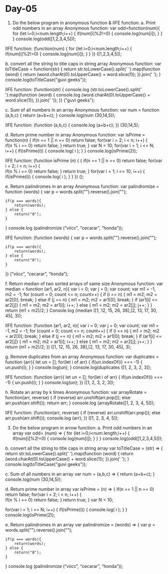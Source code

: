 # Day-05
1. Do the below program in anonymous function & IIFE function:
a. Print odd numbers in an array
Anonymous function:
var odd=function(num){
  for (let i=0;i<num.length;i++) 
  {
    if(num[i]%2!=0)
    {
      console.log(num[i]);
    }
  }
}
console.log(odd([1,2,3,4,5]));

IIFE function:
(function(num) {
  for (let i=0;i<num.length;i++) 
  {
    if(num[i]%2!=0)
    {
      console.log(num[i]);
    }
  }
})
([1,2,3,4,5]);

b. convert all the string to title caps in string array 
Anonymous function:
var   toTitleCase = function(str) {
  return str.toLowerCase().split(' ').map(function (word) {
    return (word.charAt(0).toUpperCase() + word.slice(1));
  }).join(' ');
}
console.log(toTitleCase("guvi geeks"));

IIFE function:
(function(str) {
        console.log (str.toLowerCase().split(' ').map(function (word) {
   console.log (word.charAt(0).toUpperCase() + word.slice(1));
  }).join(' '));
})
("guvi geeks");

c. Sum of all numbers in an array
Anonymous function:
var num = function (a,b,c) {
        return (a+b+c);
}
console.log(num (30,14,5));

IIFE function:
(function (a,b,c) {
console.log (a+b+c);
})
 (30,14,5);

d. Return prime number in array
Anonymous function:
var isPrime = function(n)
{
      if(n == 1 || n == 0) return false;
      for(var i = 2; i < n; i++)
      {    
        if(n % i == 0) return false;
      }
            return true;
}
var N = 10;
   for(var i = 1; i <= N; i++)
  {
        if(isPrime(i)) {
        console.log( i );
      }
}
 console.log(isPrime(2));

IIFE function:
(function isPrime (n)  {
{
      if(n == 1 || n == 0) return false;
      for(var i = 2; i < n; i++)
      {    
        if(n % i == 0) return false;
      }
            return true;
}
  for(var i = 1; i <= 10; i++)
  {
        if(isPrime(i)) {
        console.log( i );
      }
}
})
();

e. Return palindromes in an array 
Anonymous function:
var  palindromize = function (words) {
    var p = words.split("").reverse().join("");

    if(p === words){
        return(words);
    } else {
        return("0");
    }
}
console.log (palindromize (“viicc”, “cecarar”, “honda”));

IIFE function:
(function (words) {
    var p = words.split("").reverse().join("");

    if(p === words){
        return(words);
    } else {
        return("0");
    }
})
 (“viicc”, “cecarar”, “honda”);

f. Return median of two sorted arrays of same size 
Anonymous function:
var median = function (ar1, ar2, n){
    var i = 0; 
    var j = 0;
    var count;
    var m1 = -1, m2 = -1;
    for (count = 0; count <= n; count++)
    {
        if (i == n)
        {
            m1 = m2;
            m2 = ar2[0];
            break;
        }
         else if (j == n)
        {
            m1 = m2;
            m2 = ar1[0];
            break;
        }
        if (ar1[i] <= ar2[j])
        {
            m1 = m2;
            m2 = ar1[i];
            i++;
        }
        else
        {
            m1 = m2;
            m2 = ar2[j];
            j++;
        }
    }
      return (m1 + m2)/2;
}
Console.log (median ([1, 12, 15, 26, 38],[2, 13, 17, 30, 45], 3));

IIFE function:
(function (ar1, ar2, n){
    var i = 0; 
    var j = 0;
    var count;
    var m1 = -1, m2 = -1;
    for (count = 0; count <= n; count++)
    {
        if (i == n)
        {
            m1 = m2;
            m2 = ar2[0];
            break;
        }
         else if (j == n)
        {
            m1 = m2;
            m2 = ar1[0];
            break;
        }
        if (ar1[i] <= ar2[j])
        {
            m1 = m2;
            m2 = ar1[i];
            i++;
        }
        else
        {
            m1 = m2;
            m2 = ar2[j];
            j++;
        }
    }
      return (m1 + m2)/2;
})
([1, 12, 15, 26, 38],[2, 13, 17, 30, 45], 3);

g. Remove duplicates from an array
Anonymous function:
var duplicates = function (arr){
        let un = [];
           for(let i of arr) {
        if(un.indexOf(i) === -1) {
            un.push(i);
        }
    }
    console.log(un);
}
console.log(duplicates ([1, 2, 3, 2, 3]);

IIFE function:
(function (arr){
        let un = [];
           for(let i of arr) {
        if(un.indexOf(i) === -1) {
            un.push(i);
        }
    }
    console.log(un);
})
([1, 2, 3, 2, 3]);

h. Rotate an array by k times
Anonymous function:
var arrayRotate = function(arr, reverse) {
  if (reverse) arr.unshift(arr.pop());
  else arr.push(arr.shift());
  return arr;
}
console.log (arrayRotate([1, 2, 3, 4, 5]));

IIFE function:
(function(arr, reverse) {
  if (reverse) arr.unshift(arr.pop());
  else arr.push(arr.shift());
  console.log (arr);
})
([1, 2, 3, 4, 5]);


3. Do the below program in arrow function:
a. Print odd numbers in an array
var odd= (num) => {
  for (let i=0;i<num.length;i++) 
  {
    if(num[i]%2!=0)
    {
      console.log(num[i]);
    }
  }
}
console.log(odd([1,2,3,4,5]));

b. convert all the string to title caps in string array 
var   toTitleCase = (str) => {
  return str.toLowerCase().split(' ').map(function (word) {
    return (word.charAt(0).toUpperCase() + word.slice(1));
  }).join(' ');
}
console.log(toTitleCase("guvi geeks"));

c. Sum of all numbers in an array
var num = (a,b,c) => {
        return (a+b+c);
}
console.log(num (30,14,5));

d. Return prime number in array
var isPrime = (n) => {
      if(n == 1 || n == 0) return false;
      for(var i = 2; i < n; i++)
      {    
        if(n % i == 0) return false;
      }
            return true;
}
var N = 10;
 
  for(var i = 1; i <= N; i++)
  {
        if(isPrime(i)) {
        console.log( i );
      }
}
 console.log(isPrime(2));

e. Return palindromes in an array 
var  palindromize = (words) => {
    var p = words.split("").reverse().join("");

    if(p === words){
        return(words);
    } else {
        return("0");
    }
}
console.log (palindromize (“viicc”, “cecarar”, “honda”));
